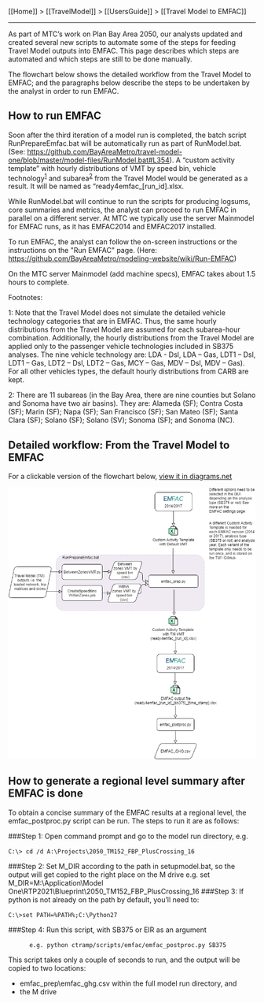[[Home]] > [[TravelModel]] > [[UsersGuide]] > [[Travel Model to EMFAC]]

***

As part of MTC’s work on Plan Bay Area 2050, our analysts updated and created several new scripts to automate some of the steps for feeding Travel Model outputs into EMFAC. This page describes which steps are automated and which steps are still to be done manually.

The flowchart below shows the detailed workflow from the Travel Model to EMFAC; and the paragraphs below describe the steps to be undertaken by the analyst in order to run EMFAC.

## How to run EMFAC

Soon after the third iteration of a model run is completed, the batch script RunPrepareEmfac.bat will be automatically run as part of RunModel.bat.
(See: https://github.com/BayAreaMetro/travel-model-one/blob/master/model-files/RunModel.bat#L354). A “custom activity template” with hourly distributions of VMT by speed bin, vehicle technology<sup>[1](#myfootnote1)</sup> and subarea<sup>[2](#myfootnote2)</sup> from the Travel Model would be generated as a result. It will be named as “ready4emfac_[run_id].xlsx.

While RunModel.bat will continue to run the scripts for producing logsums, core summaries and metrics, the analyst can proceed to run EMFAC in parallel on a different server. At MTC we typically use the server Mainmodel for EMFAC runs, as it has EMFAC2014 and EMFAC2017 installed.

To run EMFAC, the analyst can follow the on-screen instructions or the instructions on the "Run EMFAC" page. (Here: https://github.com/BayAreaMetro/modeling-website/wiki/Run-EMFAC)

On the MTC server Mainmodel (add machine specs), EMFAC takes about 1.5 hours to complete.


Footnotes:

<a name="myfootnote1">1</a>: Note that the Travel Model does not simulate the detailed vehicle technology categories that are in EMFAC. Thus, the same hourly distributions from the Travel Model are assumed for each subarea-hour combination. Additionally, the hourly distributions from the Travel Model are applied only to the passenger vehicle technologies included in SB375 analyses. The nine vehicle technology are: LDA - Dsl, LDA – Gas, LDT1 – Dsl, LDT1 – Gas, LDT2 – Dsl, LDT2 – Gas, MCY – Gas, MDV – Dsl, MDV – Gas). For all other vehicles types, the default hourly distributions from CARB are kept.

<a name="myfootnote2">2</a>: There are 11 subareas (in the Bay Area, there are nine counties but Solano and Sonoma have two air basins). They are: Alameda (SF); Contra Costa (SF); Marin (SF); Napa (SF); San Francisco (SF); San Mateo (SF); Santa Clara (SF); Solano (SF); Solano (SV); Sonoma (SF); and Sonoma (NC).

## Detailed workflow: From the Travel Model to EMFAC
For a clickable version of the flowchart below, [view it in diagrams.net](https://viewer.diagrams.net/?highlight=0000ff&edit=_blank&layers=1&nav=1&title=emfac_flow_chart.drawio#R7H1Xt6RGsu6v0VrnPkgLbx4LVxRUAYWHl1nYwnv%2F6y%2B5d7ekNjIzV5oz557dS%2BoqEkiSjC8ivojMiv4BZevtOgRd9mjjpPoBgeLtB5T7AUFgCELOD9Cyv7cQBPHe8Bry%2BNNFvzQY%2BZF8vvNT65zHyfjFhVPbVlPefdkYtU2TRNMXbcEwtOuXl6Vt9eVTu%2BCVfNNgREH1bauTx1P23koh5C%2FtYpK%2Fss9Phgn6%2FUwdfL7405uMWRC366%2BaUP4HlB3adnr%2FVm9sUoHJ%2Bzwvzm13qntJXKXn2AcWI5uK%2FeN7Z8I%2Fc8vPrzAkzfRnu7bGZFDDAkwpAlVBeIr17c73vqq8Kd%2BPs2kCkriAGxHhlU%2FZHP4UtfV5wAT7ZUiCRzIN7Xk4DcGSVD%2FWACI%2Ftk1yNoVVG54fdTBOyQC%2BvJ1L8%2BqUOCLoc6MNCRg2X6dB9FMYTO9P%2F%2Fy2V3cjZ8p5rv8IeYIJJTNN6x9x7Oe5%2FXl6xmn%2FLM%2BhnZs4AR3AP6DMmuVTYnRBBM6uJ4LPtmyqq0%2Bnz5FUbFu1w9u9aALHeEKe7XEwZj%2F3MZ6vVya%2FuowmSDQgzjPt2XE%2BAeDj0Hn4J8XwSVxLMkzJ9isQfnqla9LW54zu5yWfz5LY%2By2fVAxBP0lp%2FQWwGPUJhdmvwfq5MfikJK%2Bf%2B%2F4FCEAs7%2FP4%2BfBX0Pg%2BCr8rl09jXIJq%2FiQKdh4nABToEk35AiYKgcyk7qpgOsFBVGf3THjCgniBb%2BsJrfMCLkmDuQKgtB%2FmJ8X6RbqnjnXga16%2FqfWvZQnmMz%2F1%2BlLlr%2BZsm9ruV613gHCtHfMpb8HZsJ3A2FDmDfpMEJWvN%2BT8Sszp25%2FzkreHXcbu3fwASQefD9J8AzhhPo2H%2B1JborhBf8pPy5XmJyaHT2oTB1NwfoB2oAVxG831iZgf3xp%2BBIJBT7EJBEaSEPJjskWnysAI9VPXvP4uhOEo%2FQXCYAz6BmHodwCG%2FvP4%2BnMmDfkGTN9A4VeiL5Jp2j%2B5lmCeWqCaw5S1r7Y5Jd8CILyre9tMny6DwXHSxBfgQgAeqjYq35uEHIz1Tc7n0afrqZ8NwWcv8WYaPpt86LeR1ABTeHYVn27n0%2Bh%2FGRz%2FSyuTbPnkgr5%2Bwj8deZ8eA75z2%2BcxgYP95wGes%2F2rm8Ch9%2Btzv9z2dvT5vn8OSGM7D1HyO9ehnxx3MLyS6Y9tBJiL34XlkJw2Il%2B%2BdNHfA9mnW7U2b6Zf4IzS0JdwJr7C6ftAP931FVR%2FHsb30PtbXpPL0zR5m0wEajtgY07VhprkNA6Az5x%2FhQmYyKQ6b31rzBtwJgOtV%2BsGCFTSnXDLgZJD7S8ngxMl%2B5iD7qa9Ay3%2FZTAoiYOrBvCMdvo%2F54eRgFN1OyRf3v6tneUfwoV9G8s0nU8bP3Okf9nvvzn1s6cf1yQ87Svw%2B2te5ufH26N%2B%2FPygH8P9x89v8%2BP7u%2Fyhs6d%2F19ef1m360gl86as%2Fqd6vvfynpuCTk6iSdPqO76jzOH7Tye%2Fxh7%2FLCBME9QVqMeIbGwzj3zHCyF%2Fi5H8L2RcAzV%2Bh%2B%2FedOpR%2Fxv0byNM3iCZBBDz7Z%2BCdMzLmbxD9LwSCsc9APr%2BTJ5LZP4%2F5oIm%2FvHhPguEn8KT3By7BkAfvKpn%2BrBDTL2Ntm2r%2FNNrxCzUd5ubt9Cn1T%2BOJP7%2Fa%2BfLD26v9SsfMBwy0OJ%2FEU0X%2BUv48DUCtf4s%2Fj9GQdxP4lgD%2BfH6%2BC%2Bcfn0Xzj8%2BCGf%2BEqsHI%2F2Jdg9FvCQ%2BMI9%2Bh1PC%2FkVLj%2BDc06Ddjpr9UVNE53Sfg%2Fklh%2FRJ6QV%2FHUP%2B%2B0Og7ciT%2BGqP5J2VGfSMz802xz7bP2ZP%2FMh%2Bn%2FSKCGsxaE47vSP%2FaUbfz1M1AvaH8p%2BSnz9bmj%2B6q2uDd9jbJtLZD%2BW7BptNS%2FPCWsxjyCJiDTzZtLPN6%2FM0o65RXUFVJ1b6GAMRKXTLk5ywBZHx5TvvlxB%2BH3GfE9JmEfwGarwPyT5j8u6CDfMkREfI7yMG%2BF1RDfxd0UOJ%2FY9TzcwTzRfzySzjzl0QwfxiZwPi%2FJzTB0K8MFkV92cV7rPVNaPJNRziB%2FoR%2F0RX6NTD%2F5SjnTyZ86D%2BGKwBF942W%2Fz%2Bq9M%2FJ4CD8%2FBzo%2B8L6fBf91aQT30mgfVfX%2F4UEx28R6TeO9o%2FudN4%2FdftfyhJ%2FP8v6LUv8zkh%2Bnxniv8sM%2F8jg%2F8r8nL0wryoYx09K%2FAe25Y9Q8%2Fuw%2FPOegPrSFaD4n%2BMQ2L%2BRCsLfKhtzOvgkAWHItyzgOJEBvPxbDhUKwcuO3Xs2Isy%2Ff8t%2FRePyf%2F6DqMDfJu6fg%2BhP4v4R%2Fo7nh78j76%2BzSH%2BZ4yfI%2F42O%2F1O683OC81du%2F0%2BkO78kC%2BQ%2FzxZ%2BF0z%2FMXThZxvzCas0%2Fq%2BxBeTzquznVdqv%2BvkNqnDCJdh%2FdVkHLhh%2FZ7g48b3h%2Fuao8O%2BO6hdVen%2F%2BX8paCPQbXfuDlNZvLlWZj88W9htbejrseMfeHe0PODPMzT%2FOUeHcT1s1br9tZT%2BWtf7WZS3sO9mBv2tZ6%2Fvg%2BxOU%2Bf8%2FQ%2F9vWaP6uy0xTnxpiXEY%2BddM8Tcd4V919DeHbeS3ScUPDP4PwSCOfgEd5Otk9J%2FG4Ncd0ei%2FF4P%2FuzNd%2F7Mx%2BCVnQzHsX8Xglx1hn7fc%2FZswSH27YekDg%2F9TMEh%2Flfsk%2FnVL%2BE1X%2BJ9Lo%2F6zsdFvD%2FpvjXeob93954X49wWm8wtIFf4TQQw4GEOwHv%2F%2Bfcrr5B%2FjBBamPkU43yjSR4Dz9wQ42NcB9LeJ7X9rgEN9m8n6lG1ux6kb2ujnjPN%2FRAL5L5ICBH8hBRKnv5ECjPw1CeQ%2FKYZvF6HflP4fV%2FH6UzQuv6mf%2Fwlp3r9GKBj9pVCo72xp%2Fe767tfm%2F68Tykfw%2Fz%2BWcBDQV76b%2Bnqx9Z8I%2F7%2Fu6msz8FcRjm%2BfhED%2F7NiQv5ai5CFK9eYjxYR9x8lhVmOE%2F%2FHbjOyHXvy%2BXnyF9z%2BrKP8GvSA%2FL1T%2Bv%2BvFz270b9cL8lOe%2BJ8Y25d3%2FD168ScC1Pf9Fd93jb%2B1TeJfR8vPrvXL7RTf23P3PbrzV6yf%2Ft7PD76YqK%2BjmW9b3jcfC2Df8Tfz%2Bt9HSX8XCX%2FMfv4dMsDs40BbjXeSXT5DHeQlacenHxf%2BLli%2FDgJ%2FMxp7i7TQy%2FshImjK9QeEzW1G1VdIvr7ay%2FlHMayMt17nN9c7%2F2Im9gI%2BWVjlewlccHEVQ4dul2HEIuIJGvTmacHMec1WrAvlPS3QKEV85kfr5SJ60dkNIl6885EV5ZxnWSQ3LJ2xxSwhfbRLNtN923CzaOjVnP1q84u7dCibhNeBUVtrdCAmzBezuoEfP5Rxdl%2B2YkTibKc2dg5XPeeoqP8BYWodkiTpHEpZvnj%2Bxd78C%2F%2BsM47PbsbztQRP9uyBiRCc5uYas7VOsgN0Jnp8bvQk3VD8SQd1NZNk0ygg5FwO8j1yFZXqwbwe2Wwy7H1hPO5SXq3Q454Bd4vKda2x9XrZpCwTkBclvAxOfozM%2BGBK1fA8Mz6v98rXWpCXgFt9prxeefR62a%2FS43Gbz%2Bsf7NPXp5fCtI9sNzk2LC4ex9dX3j2vd5jbo93X67pen%2Fj5CAV%2BPZjc4FhtZFrt7Ox5PiLyuJt3DiQnV%2BeySkx1RS7Q9bULj6Ei6D7Hk6VfZ%2FdOlOcE5JTSLw%2F3jhTEoJ1v16BrsLhKKBrSeVZhPr3ZM2FlKVq5qsxQB5PoaaA1JU0Se0WbGdYV%2BKhsxBUcwTTdnkaUyeib1vKnge1cglhkWCauwQIvDN6G8KUZ6vswc5PrQQR8BvwM2lk4ZjHas4qKVjxjeWYPx0MIOLhdkUgUnrQRta62CAaipomlaU9mCNktut6J5m6fl99QAkrOUS64ccYBW8vA5LGSOJpToXy1rf7OxFGadzomNR0MuRY2u2GZpwXpz04HgJC0ZzeCCWXrrdhevnc9TfqeS51eyUmChrCN%2BupmT4g3Vjqd0lAzTPsKUKzACO7ZxCiOZtLbqV31nl1vSKMSZods2wyF090U1POdhDR3n1OZyOGoRQ9XYP1sH2xYtEhYn4dxkw05mXc4HChrcm1155J2m6iwWrbz4vGO7mvonyPtVVdRRW7Un4pu0l0inW6SCa8Dj%2BDysEA4x2zakT4H3EtlmE8rFXeplXIlxhiKjHboJCIzetOGxwVa1WErCVXABkd4kzYxNHNAjM%2BtzCpeDHgamoJc68fRds%2FxeyUBLqtD3ziPHNP0FqcovMVKEdjrNfxY1zt8geZx2GI%2BZY15ArkTwUshFnw%2B7jSXP%2BKzh6XGkx7oEr%2FDlGPg%2FYz2vEw1VrOa9BIeqT1YZwAtuA9RszST3M1SPA7CTe3t4oS2tYhJyidowhwhcUj8mCLrQpN0cQ4jofTFld3tRRHb1oWwQzfpHib19rY7TxNO0A2oF8LF2J4DkR4KgdOmAkfnQbvnhCVtpoITbkcCJ8akzo3vPCfcwnoUZnunppz2ut5z8WCYc0QJD%2FYZDNKmxUMwVHEANAoyVWGxgNeD%2FQFL0a0r7WBjna3IzCvYSshX1P28brUX9Tzc4b3pMrfuR2U6gq6hZDnxZHPgmDTN7sjUQwk9FpIJcmane6OBIJb5vH%2FK1OfAQbDJkcCvuN3pHhh4RwFqFNJG%2By1xw%2B1%2BpSnVJTsilxoiAIaxOEEk%2BI3zZs0Y1yTTxZ0AsBL5HUnTniq2Pcoy5t3OhvM%2Fa7BpQx93BMjOBS2Pg0c1AxvicZVPI9rAwKMZdpMR8dsOSqOy7Sa9%2Bq%2FrjcFfVD0vqMI53byb5OlVGZlUiMYf4oiQXbFN0hPdVKhaUjIwww3u6ZGniYoZSjLsDDqKuTL09F1M1hdgE7W2Z0ZOEV2PJ1VE6bp2mWLNhPpjru%2FbctDvdnpJ0SwlgXUZbTyaU0Rc9IDdiX7hhf2pJ9dmiWtYHgtqWBBeyO%2FaUtCh45Jtndu0rxLyY860PLmVj6XVkJeJ24giv%2FAMTU46yJDxMmEGHLn5A3uJ9bWsSX7TCWJW%2B0pzLvnFSLFVpyv%2B9hqYlKYySHEbX5msIxJ4St845j4Qx8R3NE1WOFbA%2BOtZT%2FS44nHk1ppKYJAMLOOhSHfeNdYpvFdL88Kn2oPXmUIaY3MVtAJCv%2FDDfo9UUrsrox4PzjV74X0xh0J0L04%2BMB%2BaE4xJHas0cxE1H%2BjihAaZpjPJFM9LhwPdP%2F%2Fn%2BNTX2Zu8rjtQ87sgVLSB5qon3UjMuRNDJQTJsIj42KEt5abLIUvE4NbjMaq446AZBvdojoKebnyj07Mjv%2BJlCRucS0Y4X9Qp6JuI1oRga6XmpqFOsPhDO3LeJtu3h1jq4oYnM7wpBk9KxiH6x4FjUSAQ7XUsgp4CxmRV5%2Bfh0jXBp7rB3uYjbbR8rgelms6htjex62QSbrSh6QAQbO1179LpeM3pedSTussd%2FPkNRn24h2ZiwtrxGYsEwH%2FYEKRYdKW2bDUm3M%2BXp8oGJvKdjiEkexWjUJZRnhXYiygtdhEcY3Bg2SWSl0XYBMcyj6eyAGgMKnUqibBmtaGWiU7dgB7tL16PwU82qfkCxbE2vO1UPbh0QOa7irooElkB%2B65w4%2BtB2QS18n0qhPQRCkHKwfNwnyuB5To0tJFpmmKXC8dGo85ugeKqXNw%2BJAE1A22jqEOGB1V%2BKi%2F75q1JTGEPF36cPvhN7%2BNzLhivyu42FuElLZ7eHDMwHsM6NJj5dxT0p7Jhhmpfzkvv2roYd44d6mWygO2K5sqkmzVp8iXNModWG1mrw6k8Qu049QHtYXpxcpa%2BQLzwyoljiGnCFBHGJIfj9EwIfHpWSHNIKlEfuWJUS0C%2Fhs0tuHWOIZNMkkokwtkgc9tt22B23auzWJmEdERlD6f7TXabgDtVfjkNWC7olc6IoN10KiSzlxUHQrjDrw7trWTy4gLhTet0fi%2BlXtT4dOaKeJBhS8IBEe4Jw2tgzaExGW5DAKvET318JRJ5pzb3vm%2BSTSCxltzoORMUD8wcqdO0wx%2Bk1z5I1N2yun29ZETx0Ura12UEWgv76Vy9yVLgWMjkQ2VDY6XAZg%2BCk9zqABsoJv6WUkBd6uEyuvcETVuCMRstLZndevmx7%2FbFYNge6XU3JD%2FHXWdA3Qtp60yVPwzMzABJw7vIIcTZJcfxLrEPHWxIL2aeTWtskU4BAYPsz5AnG9XF59EU41264bXGL%2B8MrVgbJFNBQvZQaO4H2RoJ88jSWdEIzmTnmMMW9Jop9%2FmZRVeS1Dyav91M2ieoyZLokqzSe7xBD4GdDo6oqbEebA%2Bru%2FicLl3QvNEGaocScX26HkEy%2FVUmgzx9Y%2FhXTWkbV1yBTU9my7RdlkrHk09wRadEceyuuBPcFjmv3H73uosVF0Z%2Fb4HvO19bgF5kDtNp0mfkDQ2eSUTfdupVQ%2B8aBBtw0e%2F6kVnlfKVPl%2FsqSLUx3izIld%2FqIdjDbCMOm%2B6HorMHoKICqsqKcCFUqQ4g4GdtnggU5zpCQt1ChfPYgH%2BfSDAAP1hjobttkJgDBHmSiJDWVFVdc0YZ9XhT4dMGRUt%2FdYMTsDKNLU3BCo3olr5CVLsSJ0f22vt6lQoOdCjvVzvDQi1%2B6kBDpQmu2zjDGxrA6SHdqrJ1LY6YF%2BOxtlfJ8wgYK44m8i3vjhdQjc5krNeXiEGFmxFV5XpNURq2%2Bk3lF6mllscNftSErERN2oTCtYaT%2BXxDJp6B6YhOEAq6MqxdHTVE6TIwjppQ6KWGGawL7nLQYfd0fcadnF2c1zfzFWYOBUgCGRphLE0GSQFhm4MFHUlVNRFeMfLULDhIGB8jtk%2FjHTkwzOUvtBMrGQLIFz%2F6Wsyt5WYedEaZ9%2BsloULqdQb9%2FQt16ceTBxdt89yTcn4Gtwwjy0ybo%2B3tWUaLO9Qj0SMCg5ZsuGDaYnP%2BWO1Tbxw2EzVnLHvZ1xkrsGdBAk0k0rYTz09hlu5CcWi0O2sBe7WPrFyK6QmfJkt1dj%2BZNoUeqNP1ChnFRq%2FTEwqMVhCVuVZhCRMXXt4pR6meWvROoJCUZ2kIBgVVek31xjuECzojb4O6tSxhxE2czeRyBq8spibHrbC88mnzKwbfTnTOvIio%2Fkax2CjT95NE68MTECl%2F4LugJi1cVo4mxMz49CGnP6UfJ02Md%2BWeNspK%2BhjSqxkSORlhCXnIl25GnsyVwwSWJjveV%2FsF6jetjPg8D2w8aHpxWKdCe6b8GEqmYWwXFqL40aBzSu1yg7XuWZR1A33t4qTwkRFY%2BoNf4vwFpZHhXjV9QYxAUfLcHGy5pmU3afGO0Q5mAy61EvJXntu1VIU0tGTnza%2BKK2o2MLJZGtpkaqABaqIz4nOFYOyHRSUSGr7fXKa4c6TBFWy6LFaXdDpxVFhiYxbcA%2FtWCMaiMfhzS%2BXTtjH6DPVWTqAZB%2FhAEi%2F3KkQPGBnkI5O3jeOKshGTJ84yz9KP70QbT9lJXiBMYB6NH3OXpxXxG5IPdvkMACE3a6LWnOjo29tx9l9i%2BPY08M0eXDNJbvxyS%2Bxydn3EmKJxDR%2BZV58RQIARaY%2BfNl%2BXPSqSpUxHRJX28u0KMIbfvWaIHcJc%2Bh7WyRQx7vyujVomqyOrIIN4BhcCmTboBn5VFK6%2BueFdO8KxF3OScrp6vo8j9S5ijRu0CaG827QSl6tGQHD9neCaZajxXpzDvMQ12tO9aYZJGuw2s%2F0tmKYotkmEy2HFkZhST6DLwd6jp0ZRs6naM3T46z4%2B6TrUZS2CpA7xZZDMYmQcW691cUdOMgSiGD3sEtZ6nkQ%2FypMBeEplJ4b40ow48PJJj6PxDF092E4KY089ZAUx0AtbF%2FKyiI7zlPCniSLGbSHjPYKXuyCRcj0IFOUZJutrabfny%2BwbAhZKuWATvq0OSePadHY9ffIwOtisceaincS6SkqrWMJnNl6iNCiQKYvATkvGMeppmDjNt8i5q2X4DLwRfL8C6n%2B9myYcEy94yAwqJjDTxrWQ4EkMF6IHUN%2FjKakwFndneDEnGr2uDqH5EOQXRzbb95M7DtUV29%2FeKcfWFuMei%2FaKfHSTM7jAkVk7Kn05rZZvTd5Ja7i%2B8uDTdg%2F0E07FASLWccCbvjKA4zB8Ur8CxBHeSUUHtj%2BFh2tFtz%2BV6drpEXoaekHnVwoByBauMw7TvUCFTuI0ZXmLC2Wk0PF6R%2FLw7j9SzxeN0cKeOiDwAs8bOmwOaA6f1GcfmE0zpdKSJvRVyLj6LJEprjIFFtfMRfbeQ%2BxYM4aaCMfxCUvASd85aNNpCqiAyVBLY44OJMWQW4Gg0ex2Y5iu6nLKLHgArUTRaYBdYRgHNs3wxG86tUBAXg%2B%2FEt5NXmpli2srP1mjTAqI%2FNCFGXey7nT0S%2FByn6V8Q3coeTQ1I5hSfZkjeJMkhqCHo647uNrVxXcTiZc6%2Bk1OC9VBKpC1eWXvs5axy6jfO4jWjG72fc8DDsUpBpXTXNwmc3FDRZxrUuNAQ7Svisg9%2BZFI8heMy6NhGlE9k9DcxVAnItU0x90cWPwJOTnrzLI3ameyR8YeUnC7rA%2BsoQOQZHKUUpCO%2Fcn3aLk%2FFp5GHstaDU4KBXbWRRR2M41nzyykEj2NtsxvuOHRKLLQgnmjEhMrB6UBcTwVcfqU0T57sEc7IM7j4dMJ3KCoqjz6K3srYGGgnTP0hJySbNf6hty85jqw0MPD1cNa7hQ28J5JZ2UYv1DyrrP6%2BhynJVwznkvy59IuBXAjJ%2BERXfUJwQNItgAuqqIZySP9dIUxDcjcXGIkIZPDknPx1C9yO2PY%2FArMgJNYOOv1d3GOhlKJcepeszxqpdfbvFHDSBmmL0FnbNeCnIC8xXnuTQntudE2kREUo86Qd%2Fhiu%2BSCXTaOdmg6OH3asGB5f%2BUbr%2FeSQ71Pq8NCUdB4FFbJs4CPQ5W61xWaH66PrlsfHxC8m6XOlE07WZ1%2B3br7bAiEWNZnbDvON8MYu3Lt%2B3DpmYTvx3Xf%2BOscOkg07RPMPzwvTfTxOZAta4%2BBZdlERTWzmYDQa%2FTMkX4O%2FSFPu8Eg0quI7Xs%2FOylqWqQSN4F30zZrJzzPAvjbbuuIqb6gMZTcq%2FDj9Qoshcgt9ZmUUG6aL%2FjkWnbJshrePC6bVMxGsAWdK3pPHV0CRa05wD5zs7qZVAycvCPibJSZ6eDqCt8fPXrsqwG2N%2B3YGVxj4%2FM2Y4D82fFr6%2FGVPFk0d50QM%2B39dtufYGWFQelnipRDOLkwNKE86mLFltY9hJLFC9sEDyrJh7ECOx66J8wvm4qvhqVnmeUxHZJfi4tlexPTLfmFZo6xDGWIjFzdojZd15XCX8yTN9M7YQyJV1LhVqIMdUk5bBgRwh9xTHCtFbAsb7ORp2xIqtY4D1TjwdhggEF0k%2BJO7IkWVZShLruyAVH5AxawwcJaz6cmQ9n9Xc%2Fe2ZR4F4mFriztTj%2FlmrmnLWfcTlY3hRjicUXmnJTITWYp7YvIQOxdWKeysff4DANPlubQspLAInd7Ku0rfW6DeAfLhtXAwScx6FEFizr1SPZgVmNb75Y33sGaLDflJ4eYhtzNKdG6FYQuEKfjPnY1pVuQFc9bofcjKAOrcoLgY4PrreGVgKVupZjG27YzNmXLXB%2FAj9YYUrjAW48al%2ByhGAgNE9LcSLQmDDlKCo%2FGjc7ghH9kXUO7TwwehJyMPzn4Cy55xUXK3pII9tnlOo%2FuoCpskl0lH9L024JfY2yo6uRgsozGhVvmQ3LRqW7oapOIdVL2OLTlfgvu4YE8AklB%2FeogylpDQsDRUtdh5Ew2Thpq0O0ZCtDsRCeH6FUDE5l90D85BgQGgrj1Btqb0saHZGMP6x2Mqb8nZDpgNJIwFC6w%2FdE9q2dCtA%2FzLYYBxt%2FWH6aAP8TCaCmh1fA5tPywE9xAhoFTe3AgFQLcKX%2FGPhcK50nFNHx8ezhdXl9BkpawiV26uygIGAsJBhzvqW2aFt4iqUKWPu579wD%2BitlOI44QEwhgRh095cQEOWwGkEFYp1rGKguaSEkUZdW%2FPDI9MWcTTDOd5KqJynBYVUsO7NeloxktI8kKs4CuP8KMR57XCSRjGvR6W%2FrbXSm7zKyT4TUmCGn7tmupKXZaw7co6RmsFT4MPguyA1whKLYXDSDGp9q4i91C7U3TMpgcT6BivE34TSTZ90yPsLxG291363lw4mkXBSSyuaWMeSUUp6mfXqaVpb45TD5V1A5XGe0ZDFczoUfS69WDAEnVkaa78%2BXIp5o8EUVDPKAuQ%2BOavS2aEcI7ifCzF77m5NKKwEvamuE8Rm26KTcjrlXMPqcqPkzhwlwg1UYSM68z3ZqQ0qPlKqInMGMMiBJTkGdmUqSOSu9Jvw%2F%2FIsWOuLKQcCpQ%2F67C52jlzunT2ICnDoyaATK8il1agryb5V5ymzRSNprP0LeqHRipugOkOjPeMQTRmfbwLUe1eLCEEe0JBEwqn3EEnbzqaFKhcN7W1kTshAt4HhjJUPZD3T2VtxFa2h6V5FQPFVPRkXpw8oOJ4%2Fv76JJGr5HmgkKE15rheJKknEcZCbm%2F2V1Op1E3aMSbxCUMpLxky1VHPa66IrPvRnqDy5MRgjmU13tTdadjO9kMg4VDALGv%2FhiiGPKy6KqbD%2FrQqDE7FSNTFgs4fV7hD9xi1XjuZA%2BDxUsujgue77oyGxNYgerPyEQ0u8NQ7BnkGdZeDC4vchIGrSx7FZqTKL0uuai5Hb0g8lCGhnN9MGPkIqb%2FeEzQZtrzzN91ydXg8%2B8gWT1ghpvsdgf6ktNeOwQj1rEIAbVLfMvIGFlv9h1dgxuPWcQcqjk9Y15ucc0r97EJyfiuKJ5h00aeylpZQioNpsjZQFZJIzf4simARCiNGktYNPMQ4pywFccBjqFLzY9nuC3Qo9%2B8rToAMbUaeXQexa7eU1Oq9pz5%2BuqGBi%2B62qNNuittwcPkrTejo7SXWV8R8Uryh2SowAbXIBNpEbzVEt0G9wNYn4GValQKRo6xzUQCHLGFF3LPH4Kq3RVsIpaJRtMQLDhUBKa70%2BDy4vM5iEsBBcMtk%2Bb%2BPhTwMijbXse3t%2BBH2Q5jCYhqoYT4RUAw8dAGU1c7gRMeYbLBhdVxJseNskr6WSeT2X6NLjl%2FRiSK3QdiGNrKVvZQxsDexaSoU2caZ4YfZjHdW0QNVsbgD590Ylq3KgpzL33apfDLVPjq2tLOHD1bkqZMWkXQfWDl9IiXfs5gsWC4k7opJvYiJVvhV9a5DMOMjzauIOHmLsiTzOlpT0JdFENEU9d%2BrZrooZ40BthaqgWxPHuta%2BnmVIyNy3nziFP2Yd6KwrrtK7vqOnIXXADudYk2273JQXxiTO85WnFhhxCbumNRNaZtkCxKRyLwLIdquFwAVY6EW07NSOCrAOpm5gxAn3y9h0GAywjzM%2BEmrDjijQaxg4g8mNa4yys2K2eM4NHSUPB6QvXzivUbGddGnzxPDZMGWOxCPn%2B5E3jEW98WWiWbSG%2BJKzzWnDJZQxsvJW%2FF867C1zyL%2FS3kV4yv5dNTcolsK3vnmA9SimgzTQuQpXJAjO50cSq3eLHtzQgf0P6kYA0lRiIZ8LUVwcpcd59INuLvfJdxb87vZbNbF9D%2BhtiEHJEIFWJJr200DheisEXFXkVY9tQl67mZKoE9pcZ6thPNqKuwc8gzPArTdJKHdZuhyzPT0ZvcIfjDSW7yDeNdD7qlgXkvTcMRDo6DZLEDWdaIha%2FM25YICq%2F7mC4kyT9YM9OVpL4KYTe6au5ZXHJ3dFa63XijxOmxSCiPvZSLK5IxCYwLqeaddRqaa1tYEnQ8YpFrgEfHl7gcpgft9862vdps6HJr4clW16QnR6UL9Jh4sJPgKbCCGI6wWZnjORJjG7gDXmnFPhIQ2VYMqurdAFvxSOALWr0tuk32zAo8aTr%2BtGeUkRWYbiJySR4oHE8i5Lx7kEHN6i5O%2BI5oPe1WBNWdNt2QRK0R51IbrMv0SthP8K12amDA7a5GMQzzkKJ0nd4YUxbE1vGxvox1CL29ny3h8dBKhbYBF5vwM8JeG6mUSH%2FPOd4N9PbSkjKS52byuhulLQb6SiKqigo6FVqvkRblPkRQJz8lgQAPex9p3HTz%2BXFS8pHk18B8DmpBchd4vtYI%2BXCvIgMSU2ds23LAkSnYZkXdHAGYNSY1dfPK%2ByGwLx6RhF7dp3oJ%2BBL%2BwB1KP4wRbCRw5QtJ8tNpb20%2BKRW7DpLc53auQ%2B%2FGbcIyyVCuyMVh5XnNrB626XeHJqxv9o3jxKZilYsi25s%2Bq%2FtkLjdNMLplUaMEexV%2B16L2fF7%2B1CykGv3Dy%2FyTps9n%2BCN5tEKzy%2FoujoitMCF%2FxkjI7FvvWe6DoyuHnV73rX7pF%2Fl9cZWJS%2Blaj2N074EHCBktueGS8Vr4B9zn5WrojA9mPwaZibqRp9bzoKN5NfxDUkMu8DPMoBlPDLudtEVPfvN3rbhgJ2sDhmNBYXS69i6LYlWN2SQbB7LR8pZ%2BR6pIwrfCQK4Cjjume8ZGgFduNTx22by2gUBrl7oNeagcY13NHF3owcYdk6BeLeIFUkfGxIYuDqhHyRjmArHYfEbE9sG2nUSNtL7fabVWFPuxaTcrI9oZ0wwbxG5Mcrxc5GKUD88nV5194ww0KWwwia8wkQsDslF815MhEZUScfPTtcVPwq4a3TpNhqP5z3jF4aySiUvoT2SsRAElcCjQ7RFq4xBZ7Q2%2FruwxwghOh5UcEmKA0nXTE4KFePzeWFQAcarZ6VuDpe5cUw%2F5UgTDDmAq8KGPivgzph%2B8OGnnBMrcS55pXC2y5IZ5wO4GmURWgXVvVGPfmvbxSSb39%2FDjqIfJZJ8Z8%2BCRYSI1s2TQlLkjN%2F4KFzExMPSBIeM9lm3h1BlJakm%2Fd5uAzhHFxxIJJH%2Fcma8g0s26%2B2k0AJs%2FCZeMWwUZpZZDTDrRq1gWbiCDqdbZwKMc37r5JXQv1BP1SOpxH6Rbx3icgqoA15GeGxNvHQFSj8GNjRubuRPpps7C6eyX17W7iywDNq8ISUKpJmEpZJmFXTzWxqw%2B4vUkObJ3c7SCPV492OQx22k6sjS55wNWO2TexvAja6U4X8ZWOa5bgatVPVUWWmxU44OoFI8bvM%2Fs%2BQTBrZa83JCgcJo2e1FTp58EZ5YkIkW2bgC7MEJo1W99TM6onZf43K4b2smom5cdJaleMSS7TW6pcn%2FIld1oIKHlbbMSnUzcMFHYv1nY0RQiyHABf92MGUfUgh22bQUyBgmPJdMZLJneCJYNEVp%2B%2BnWDZzg1AUN54his7QeAoYcXIFQ0SWoi2Tk47TglfaIon5PFRBvN7pM%2Bs9VJdmofoOUdxtrVjjPm1VgExyTnqhWfJYwP1UmzZy5Q6CjiqUiuUJYXjQjwSZutosgjQSZr4%2Bks2zTHWBp3hAMZO8qM7iC57jXff9aNdAEcUBiqkxkCu5cJWk5ppCjRtM5E6bAipOhvKULCi4u75swv8vUC0USdIM%2FGfb1eC8feBC5FgyoZW%2F0xF1QzIafTcj3Y5qMzkNtZFMpgm5wbrFYumjYC2oHG187BHmtJktpOIXEP2E3aFOWLK9TkEb3lVwTsnuw8K5PaHQZbwPCIj55bzRreOZ0SwZQOekbz8queTFSTD0c%2BIyXARJFtexRhlr7tvVlwT4JF%2F7rrT6Plrvx0v4e304aO%2BoZQsSpJxaOqEmuWvIqpjwHCut2ONPyeI6%2B0VO09j4%2BJeIXa5TXysn1UpdGxDEIUnBi%2FxQLoY7QvO5tWL8LetmI6mTHKh4jYSMnt0PCCao14A6verqIn3YuOMtWW5LTr0bC30xya08m7SEFdQZB0PstQMp8GrO008VLmlQzPsZ5IOA5Cofpcz3gevlH3WylK2SPpgHHQGM8aWL6AteLkq7VjpsXhCUcQQ5zeLlImXkT%2BAZmBQbLpzcU7d6Q2UzwKfiEf5XPbmuV6BYMGlkqM%2B5NnOTFCTYc04dQ%2BdGOkr6ByGsM%2Bu%2BjlqU%2FXwKHHa5d3yCRtuDhD0adVeL0ucLJzb1Cowij%2FtNSqe7nPMBaLINQhJEDUCkB4GGdREqKjOLom%2B6LTZnFd5ulmEltnVHBv5kcEHBQw6%2B0%2BJWyrxIJIKM%2Bqn%2FMDI06a1hI%2Br75RXQtkTnYkt23%2B5bznjHa%2BMaRUty0l6dypGjioeibNaeDeVu8Yzs%2FQfhoKuzX4B9Vb9jXQnLeNU0p5vxyQzvkAehsZ2PMxNynJLEI1DWo7cFnvucGWCda0vHjZESvYunixPdJQdOsh1ydm3jXlBENeKGKMlGHrMs1vIAc36gwiSmSc6qkV0riPB01GhxRF4XgATPGyltLQDaIXDM5Ee8p53i2HNCLV4p1KQH3chZZ5InI8gyP1eDPS9ex02KE9hFJcyz1IcP12jhTcsQSnq9F4mVVfLj7hZV7unT0TfG%2FCfRv76KXEs6zfM%2B1kaYYZM1gjCfdKUQJvHCD18zyKOtOVrXFj%2FfQ6ldo2gt22qtsjwKK9AFy8aakp4iDemcdVcnT8LUGgQPxKRc1IDqfXvSGAeQEyIouyaraQ6MNSVoZSmI8nRyNEp5uoYmMlZdJ7lK7WR1%2Fx2lP3e0Eni6uxd1ZbHOZMnWrDHCcLPbmsyHXZ9boSb9mS4bTRtsE1bVtD9cEUfs9bT6eZCDDEEcmbJIszeTumbAtpyKeva7DmYnnnwJi4QUVlL0shte0TrFkiHRkfgiPhRVHdamvLDI3kN6kXbpKbXw08QXPU7HsjBEmkAWaJCvVPL9JSfObjJ%2F1V0p2MZYxCxdNZkLm68Y1%2FQcUmccf2QkkIRWe1pMexg6ZPsP0j5ocGK0R1qBq6TvqBI3b%2BoT5HEFdrh%2BT2vqY99%2FaCHdSrrmwy5%2BWjJB5oFxOSOsl8wl1KeDeKPrpp8GJzWVkxp9cj6GgWdz90x%2Bv1%2Btop91AfwhiR%2BYQERxDqbxlKjy2WcTj2Kl3kkw27G2lfekybTY2%2BSOZoZHcKm6naSLv1WPWtFGZgyPpYJJbsnHNmaiYcS4JYzlbjpML0RRafTN757j042SOejky%2FJNmjJVuwtoyZVHnBCwGx5qejX285RqoCPDzyiwURxabIJrmRskCfFMW8XjHqbYXAuUyf8pfA2NLxs%2Bl9LGqZ%2FXjMyXPqoXfo3QnUzwZv0zQ5aEOh8aL76VsGLZPr5oYssjvdw%2FsdurQx2MEMwcsxvW0%2FjE%2F3AKF3kKOeF0l437ArsK9NRyRaOqgLWHu6Q0YAAyy56BMi1UvfWgFVQ22Y7N5Nj0GwJk0hdzzzI41thk5wiYzWA4O91UZy8wip9zcApJSMd1e9Q7BZIFGhiOuL7Py%2BsvgosG3GMpqeee6sSq3kAlHleIyUyNvB6%2BpaTSzmRczRaljicVeBDR6ac6Oznb2sqlxWMm5jAE94bbaE3rTOKXnIYB%2F6rUbK6MiyieI2UstLKvJCwAwkJWS5MQoc1DK5uYzM4S0cZY%2FJeLj8bYHO6BgdDDYMXJsoRlitKMzj1hK3jcdKHGCZfAqC7lDsZEVtOkysJ3lIe8rtt2lJYlhHqcXx1xusaU5R2ym113Gtt7wxdWqAJDWMFyTY%2F9jPt%2BOJo7m3XknVw3VCX40YLNN2%2B7UuuRBpTuvWTExH9MnqgfdW3V0Beq%2BdGISGNfW3APNB%2FvR6Qe2a7HLEZCPESKKHgJl0VUROj4FVF%2FItBxn23jFYptttz%2B0i1%2FHk9cSjaSRKu%2FYrZcOJk9SnnwsKk2yh9ehZX3i8elrv8zyCyCEJvKEoiyJxbLIdOaKHuNMy7QrIeXkLjLi1V1iu%2BhJzDuwodEIwsEcsNA3RORc8Ai9g3Oc3CTDkyX0pYiGk0xpwOYhUzwjqJauwZ5FcVaRQXExd4z3phcYTwkHgAyRJ9CzKpkMnt7e9ixfoqnlWapmojfYKXQ2LCp0O8SSFvt5UpGIkmsBD7d1CustcY40pcNZp6Kw6qhY1RJH5GjVywXXHQXjDHglBtGHPueRAChmk9UCoHJB4Uxlay8f6YAro86SqlM4hN%2FEwK7Imw22G%2BJ1DNNsMfbi45%2BKLuQrvmqmhMNHnxbBvrHEHKfxps4J1omEvYoirJ8d6SUyxuzLuPDA3bUfDqp73adGCy%2FW5tWNT6fDUzAOaSblXE9hhyM62tkLwlI%2BgNvaSOl7ZBfdi9JCGV8T1CEub%2BpGtnKlnrWe92gzbd53nn%2BrDkkrx8cDFOVLXN%2BuSXEoybrgRs2kylP1h7W6hS0QNkdwgOJmBPuA3l9dOFUCeD7DDYmO2%2BQ5kjUZqAjcnCAfUl1clZUtGZ9BQESxt8V8Gr1G4lDbE0p7xnS2oMUVkqSYGkp0r%2FmSL6MsQYOOMTW8VUUZY8XK5pE4J32mIUWepi8MxN4%2BK2LhzYFeH%2B6FwGSDuQW30%2BW0rpD41VeD1mwYQpcA3DDPuvOuluZ%2Bsl30aid4uRDxVcdxdtILWSGONkZlvrYxD6CNcrACJn%2FvDi7i3Le%2BGa5XOweOov7CkTou6whpAXbSwILMuwLBn%2BbQ4VSAge4d1XUF4fdKqoUbkdWc0nwDmdOJXEAxdyVpQdxh9SJ5z2bu4gaN6qcwXSiZcZkUe4UwS6bQFHBwujNzWJ8%2FzMD%2BUD%2Bj1kh%2Fvmu3QPRpf7lE5QxM%2FQifNeN7NB2mrLlGGNuTqV9Ouw8EOS1HQ6SL3YuSBdOZOAgvOa1F9l%2FgamfMpvG8vEmcCKrVsOZ0WG3%2Bw99YsWYel7M1PWoEgEEINzXEhYyipkj40LximA34Zj9Z1iU7Wb6QcyEk8iVp8FLqSeLoJJi19OJ4rgi1AE%2FwiRKx%2BmnHvE3LJPwbVO4k92ahWRPBPm0OAPoFdqTCt1qJYmddbfWyCGBDUYURkbG5YhQVuOb0cPGb5XKmQpYuDMpVyByTr3f5%2BpwPMBZTlmfEP3oazIJxErcGxx8XvzEJ04N6rCCLRYHW8VMVMELtU2N3CMjrsNk6cyDAFc47UIe7tBtn3cndmCLcDXLUd5GFI64ua9WsH605PgQ3uwly%2FpPB4uvLIoccJafkJlouY0yAKuWjQp8FWMbQZdKg7nKCk0FfFv%2B0%2FIdFpiOWUxFtyXvkbvIkXgrIeVKZDt9Tdst324n4nYggD%2BepmwB8iyDg%2BzCXG1Y0e0WAiOxM4mCZll5kMVLGpmcaXyoZg6qsm5YD1N6%2FYt6%2BP6W7krcookei1OtX16WKk1uuJDc3m30vMHvKVnwl4k%2BDnM6AlA%2FWe5nWQNUmO%2B2xaMGoHLnYDqr6zV8%2Fer%2FfYy1f6EQlEWCkZfrvOBZ3Xay2ZKobbF1ZbUu3wTeWw6sBw2oMnFWDX4Kzqe2UiL5o7EDk19j3sRrTfhUAzkp6%2FpgPJkrE%2B6VHru4wls8Z1XGey1wyOw3izONt7%2Baoy8BzCvObXx%2B57V2ZPex8Zyqpgnih1nerGbAf05oEZwFWHVveb0%2Bvs47mVUjBVZG7q%2B2tijclaT6veLlYiM8hCWeW6uFewL3Ip9t6Z2KEEQeZkmR0wZmEovaUPh1jdeV8G%2FH6zS8qAioa76RzbvHJqvu5hUGAuungtOt7VONPSzYeOql%2BGdVmT%2FKZpqphFIhcb0KsdbAEdIk44fXyhxekkb9vR75Z%2Bv8s3iTMNkFhFp4lvxLCarZMn%2Btgz14NLREXammW1TT5ucf5I8QR3CxeNy3R6T4XdUFM%2FkYaFLr4fzBRed2lc8DrcING%2B45TPc3OtQ2GtKghYmojaB3xT70%2FmEqWIGaJ4FUVqDzdCQmxSEk7E4zqbbrvx1ku9jfxJnHEJFgMUS3ZtFMuK955gNtT79Iz32TjyiTFpRcppGSpsLLjD0q1Vh%2FaatCN%2BuhGlBkY62J4SZGiA990eDj8W8Ej3uUPSEKqfPoj2UYnye83SDxItp2eFFfalQFEFtq60FQu5r8tlkTc3mEdV6EWr68qrTRoKc0FOwNw%2F0%2FHWS5BGPu4YGfJ9h%2BCqyvDEjeJxSq82ETI1XVRZhbrP5RkLxfMgolxFz0nixSewQMAm3TOwMZAJKSXHHukswhuKy0FhLcXyZDP2kr%2F619t%2B7Yy5CNfmxpSnE0E9uOAliM2DpU%2BksWq1NcBBmmrm2WOfrPTySsUdeSTDK8NGHER%2BXRPRIPgPNUpGfSoy35Y3Nno%2B1utIo7oLiUFrxjesHMmb6jyBZSWCYWoiap%2FCHXVEPyjHdL%2BIx9tumbYTDYNmWP7uutOc3j1MN7HiuVpNi2fUbQ3I0nSWQaRM4%2BKQz1DqWAddXWiA8Gd0SUbDL7Tt%2FrYaAD01U55kIVlQoWQMOnpKvATSRq%2FkUOY%2BWVxcIfnQ0%2Fz7bX0RPOA05NPDk7IgPbs%2Fra9HJ9BLcV3PGQejAXaAcKzbGgb2dN26QswY%2F2JJCr%2FJ7hA2qhKspCMfnHPvLlz0tKh1q0%2B6r54BOV6GA8LnoXsKEcbUI3IUezYDkxGaiHedBKF3YzGHe%2FV4zQvUJiBnY8i3u0qnYCe0eoOoeM1GGdhoYHJuEZq2s9PY2cKzYmIHDPxAnm77eiLXET157skvTp%2FKqDymiDfEW558BG1A9bk52O3wbl%2BN7bUSw53YRnRUiMT0MdZQ9cEQmcd5mY7LjyI00KB3%2B2HDfWL07hLTpkewun6%2FnHEfRtSUOUXwmpP6JsXIXei8A3iwbY9Fsq3kLi%2FjWmrJo53A5vWLNdjETc8ZWXfb9Tnc%2Bs2ApmK7aOPW29MBfvgn9F1i38Z4BZByp9WAYuzizvX6Mkg1NVJzYGjOoGUhdWtcvOabH9kwjGZQizvB9X7SBRozvEPX1dwNch8odzgUS9u7cX9B0XYUNfqKcIhBPG4qYOR9AINUVHPXNc08Hgr1Km9R8NT6RX%2F7NQsrpBq9vmKiNnL6xt4HHNIy5po%2FEuiu40aW28zBV7w5xrD67Ad031ZUXh5P%2BhFcn9YN%2FK6FqXVyHOXHq8QjA%2BL1wEoDN2dOVMKP8qYGaGjXWUpMJotqFr20JvKinsSnVSEFERdChV0SQf0WJXeij%2FP17ffDD9%2FjT%2Fczu4VFShYVHVR13w%2BFYnfq8QSqZHVxJWBL9Ymp30Viig6wnbLHaDgPWREEAGnFBO1Du7NMFLE2Znm9XD2SG%2FgdjBnRGh%2Bcgaf%2FtgezbzdWjifsBSNhx%2BC8RXYa60tL0KN2DH7TLYDkEPi57fwgpsl3iFk5YvD7oTstOQEfDXVQ6LzY840mrI2iESUbDqcr1YiXfTsIQKEmp7quRZwt6L3qcyyBHWkiCOvtbfTizlqCKuHN7YY22T17S1egwSI8OWF%2FC66AbnfalY6fMB2Rd3w0w3Hh1HxKqiXdBZZVrFdd3IQ7SBNIcPEyN%2BAXT9YbPJT3VP8zHLTSYRoBRNupgFzYPvQdytWRuuq9HnKxrjOq0yWI7nrVT4g%2F%2BGsfYTcOo%2BD3ieaC7G2FSxtUAWRz0wtYi9tT2L%2BSjp%2BbLbRRBEyETEyk%2B7adb8uQOJ%2BOhbQKYNmjFIj0GQDcUNdd6FKFWwSMeCor6IZ48XejlDp1jHKPiVPCuNHHK1izfLstBrntBtjedJVn75noKdmpw0nd2mzKLJhwXd2RPIj21UPYpdz35%2B0WjQ3V78ptw9flng%2FGTSA9iJhavHgomMD4BaSLWkKaRU9eQu7icxYrUmWR7bd68NKQKXT5DPKlY9YCWj1RRTrJ%2FJ7TZJYnAdYeTKSwDDTS5hdWsdciuv2lv7sXdGpYQEbXnB1tIpk99KG3AgmGZau6jLPe7QYKNPwN1Sh%2BrvP%2BVfkU%2BieK%2FuLPNwVEPlfK%2FvLf7PrpdyrU%2FNnqFd99pT9RE%2Fm%2FpdTK16Xl8O8U%2BPvb6nx8d6a%2BV7n3f1Ktle%2FI7g8Bj39fRv9tMvgT%2F1zIR62Vj1orH7VWPmqtfNRa%2Bai18lFr5aPWyketlY9aKx%2B1Vj5qrXzUWvmotfJRa%2BWj1spHrZWPWisftVY%2Baq181Fr5qLXyw0etlY9aKx%2B1Vj5qrXzUWvmotfJRa%2BWj1spHrZWPWis%2FfNRa%2Bai18lFr5aPWyketlY9aKx%2B1Vn74qLXyUWvlo9bKDx%2B1Vj5qrXzUWvmotfJRa%2BWj1soPH7VWPmqtfNRa%2Bai18lFr5aPWyketlY9aKx%2B1Vj5qrXzUWvmotfJRa%2BWj1spHrZWPWisftVb%2BqNbKX1iN4j%2Bg1oo1JoMaFqDQBAJVQZhU77cyybQmSeO3TTLaD%2FOn7r0TqMqb8v2KbJq68zmXd1m98imbw5%2BitgaCC%2FbLkASP89lvvygegiWpfqzb%2BPy7fdsPEVYtAHYdjFMCbPb7uTSvEpDtHqMh76a3X33XKVhZEH5rOL9bc4P61ax%2FqtHxn1rD5F%2BoMwPT2BegQYjv1JlBv1PjBP%2Fna5wA4%2FkLUH4XOOwpeDCvSRIzeTN%2BW1fGOZGSv0vypwKg4L8RVl8N9rtD%2B12I0f%2BrIIZ%2BhtO%2FB2J%2FrrIODP1xaZ1fTXqRTNP%2BadaDeWrPpnaYsvbVNkF1b9vuO8IBx0kTX4bhTQAnyqLyvUnIwfjfRHIefbqe%2BmP5vSkME0Tl602SbFu1w3mqATA%2Bu4pfifFp9L8Mjv%2Bl9ZPEwXV%2FibyHpAqmfPmys%2B8J7%2F%2B2c0YrDIJQGH6d7bKs6Hr3g17BQlpQGep2saffOZXVjm0DoXXTTVDqD%2BrH7y%2FBGYdmsmrNgpM4fbeiNLEnmhXR8q4KMY6bIXClqKu5UoarUhhHqudpmpN%2FpaYgOHjam6eI%2BA71E1%2BaHKGtWQoPlnZmiYUJNRQ%2FlljMvgttzRI7WNqdJWonnqfc5EOfhLZmKXJYGrIvhHTeYExtc92tloV8YjqGoXALg2eOq6oxP%2BNLP570PxX6cXZAtbUOYSN5XYtaloo30LsTqoLJCUXbsrnh8itWY7lEi%2FTfsjKLyJaGsZuVg5Ws7FFyEn%2FESGmWTMAq3K5424GPLw%3D%3D)

![](https://github.com/BayAreaMetro/travel-model-one/blob/master/model-files/scripts/emfac/wiki_images/emfac_flow_chart.png)






## How to generate a regional level summary after EMFAC is done
To obtain a concise summary of the EMFAC results at a regional level, the emfac_postproc.py script can be run. The steps to run it are as follows:

###Step 1: Open command prompt and go to the model run directory, e.g. 
```dosbatch
C:\> cd /d A:\Projects\2050_TM152_FBP_PlusCrossing_16
```
###Step 2: Set M_DIR according to the path in setupmodel.bat, so the output will get copied to the right place on the M drive
      e.g. set M_DIR=M:\Application\Model One\RTP2021\Blueprint\2050_TM152_FBP_PlusCrossing_16
###Step 3: If python is not already on the path by default, you’ll need to:
```dosbatch
C:\>set PATH=%PATH%;C:\Python27
```
###Step 4: Run this script, with SB375 or EIR as an argument
```dosbatch
      e.g. python ctramp/scripts/emfac/emfac_postproc.py SB375
```
This script takes only a couple of seconds to run, and the output will be copied to two locations:
-	emfac_prep\emfac_ghg.csv within the full model run directory, and
-	the M drive




